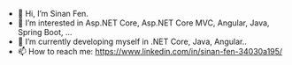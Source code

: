 - 👋 Hi, I’m Sinan Fen.
- 👀 I’m interested in Asp.NET Core, Asp.NET Core MVC, Angular, Java, Spring Boot, ...
- 🌱 I’m currently developing myself in .NET Core, Java, Angular..
- 📫 How to reach me: https://www.linkedin.com/in/sinan-fen-34030a195/

<!---
sinanfen/sinanfen is a ✨ special ✨ repository because its `README.md` (this file) appears on your GitHub profile.
You can click the Preview link to take a look at your changes.
--->
